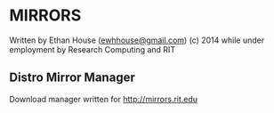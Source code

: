 # MIRRORS

Written by Ethan House (ewhhouse@gmail.com) (c) 2014
while under employment by Research Computing and RIT

## Distro Mirror Manager

Download manager written for http://mirrors.rit.edu
